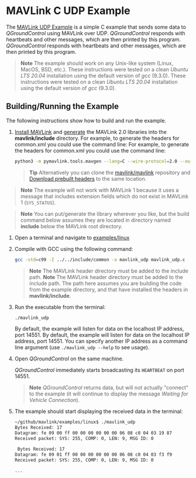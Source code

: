 # MAVLink C UDP Example

The [MAVLink UDP Example](https://github.com/mavlink/mavlink/tree/master/examples/linux) is a simple C example that sends some data to *QGroundControl* using MAVLink over UDP. *QGroundControl* responds with heartbeats and other messages, which are then printed by this program. _QGroundControl_ responds with heartbeats and other messages, which are then printed by this program.

> **Note** The example should work on any Unix-like system (Linux, MacOS, BSD, etc.). These instructions were tested on a clean *Ubuntu LTS 20.04* installation using the default version of *gcc* (9.3.0). These instructions were tested on a clean _Ubuntu LTS 20.04_ installation using the default version of _gcc_ (9.3.0).

## Building/Running the Example

The following instructions show how to build and run the example.

1. [Install MAVLink](../getting_started/installation.md) and [generate](../getting_started/generate_libraries.md) the MAVLink 2.0 libraries into the **mavlink/include** directory. For example, to generate the headers for common.xml you could use the command line: For example, to generate the headers for common.xml you could use the command line:

   ```sh
   python3 -m pymavlink.tools.mavgen --lang=C --wire-protocol=2.0 --output=./include/ message_definitions/v1.0/common.xml
   ```

   > **Tip** Alternatively you can clone the [mavlink/mavlink](https://github.com/mavlink/mavlink/) repository and [Download prebuilt headers](../README.md#prebuilt_libraries) to the same location.

<span></span>

   > **Note** The example will not work with MAVLink 1 because it uses a message that includes extension fields which do not exist in MAVLink 1 (`SYS_STATUS`).
   
   <span></span>

   > **Note** You can put/generate the library wherever you like, but the build command below assumes they are located in directory named **include** below the MAVLink root directory.

1. Open a terminal and navigate to [examples/linux](https://github.com/mavlink/mavlink/tree/master/examples/linux)
1. Compile with GCC using the following command:

   ```sh
   gcc -std=c99 -I ../../include/common -o mavlink_udp mavlink_udp.c
   ```

   > **Note** The MAVLink header directory must be added to the include path. **Note** The MAVLink header directory must be added to the include path. The path here assumes you are building the code from the example directory, and that have installed the headers in **mavlink/include**.

1. Run the executable from the terminal:

   ```bash
   ./mavlink_udp
   ```

   By default, the example will listen for data on the localhost IP address, port 14551. By default, the example will listen for data on the localhost IP address, port 14551. You can specify another IP address as a command line argument (use `./mavlink_udp --help` to see usage).

1. Open *QGroundControl* on the same machine.

   *QGroundControl* immediately starts broadcasting its `HEARTBEAT` on port 14551.

   > **Note** *QGroundControl* returns data, but will not actually "connect" to the example (it will continue to display the message *Waiting for Vehicle Connection*).

1. The example should start displaying the received data in the terminal:

   ```sh
   ~/github/mavlink/examples/linux$ ./mavlink_udp
   Bytes Received: 17
   Datagram: fe 09 00 ff 00 00 00 00 00 00 06 08 c0 04 03 19 87 
   Received packet: SYS: 255, COMP: 0, LEN: 9, MSG ID: 0

    Bytes Received: 17
   Datagram: fe 09 01 ff 00 00 00 00 00 00 06 08 c0 04 03 f3 f9 
   Received packet: SYS: 255, COMP: 0, LEN: 9, MSG ID: 0

   ...
   ```
